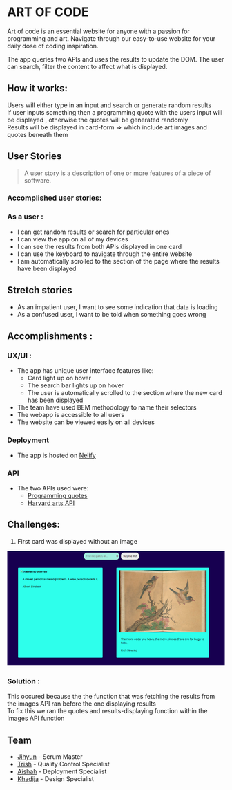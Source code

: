# ART OF CODE
Art of code is an essential website for anyone with a passion for programming and art.
Navigate through our easy-to-use website for your daily dose of coding inspiration. 

The app  queries two APIs and uses the results to update the DOM. The user can search, filter the content to affect what is displayed. 


## How it works:
Users will either type in an input and search or generate random results  
If user inputs something then a programming quote with the users input will be displayed , otherwise the quotes will be generated randomly  
Results will be displayed in card-form => which include art images and quotes beneath them
  

## User Stories
> A user story is a description of one or more features of a piece of software.

### Accomplished user stories:  
### As a user :  

- I can get random results or search for particular ones
- I can view the app on all of my devices
- I can see the results from both APIs displayed in one card
- I can use the keyboard to navigate through the entire website
- I am automatically scrolled to the section of the page where the results have been displayed

## Stretch stories
- As an impatient user, I want to see some indication that data is loading
- As a confused user, I want to be told when something goes wrong

## Accomplishments :
### UX/UI :
- The app has unique user interface features like:
    - Card light up on hover
    - The search bar lights up on hover
    - The user is automatically scrolled to the section where the new card has been displayed
- The team have used BEM methodology to name their selectors
- The webapp is accessible to all users
- The website can be viewed easily on all devices

### Deployment
- The app is hosted on [Nelify](https://www.netlify.com/)    

### API
- The two APIs used were:
    - [Programming quotes](https://programming-quotes-api.herokuapp.com/)
    - [Harvard arts API](https://www.harvardartmuseums.org/collections/api)


## Challenges:
1. First card was displayed without an image

![](images/challenge-image.png)  

### Solution :
This occured because the the function that was fetching the results from the images API ran before the one displaying results  
To fix this we ran the quotes and results-displaying function within the Images API function

## Team
- [Jihyun](https://github.com/Jihyun-Jang) - Scrum Master
- [Trish](https://github.com/trishtracking) - Quality Control Specialist
- [Aishah](https://github.com/aissshah) - Deployment Specialist
- [Khadija](https://github.com/khadija-nur) - Design Specialist
